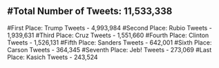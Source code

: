 #Total Number of Tweets: 11,533,338 
---
#First Place: Trump Tweets - 4,993,984
#Second Place: Rubio Tweets - 1,939,631
#Third Place: Cruz Tweets - 1,551,660
#Fourth Place: Clinton Tweets - 1,526,131
#Fifth Place: Sanders Tweets - 642,001
#Sixth Place: Carson Tweets - 364,345
#Seventh Place: Jeb! Tweets - 273,069
#Last Place: Kasich Tweets - 243,524
